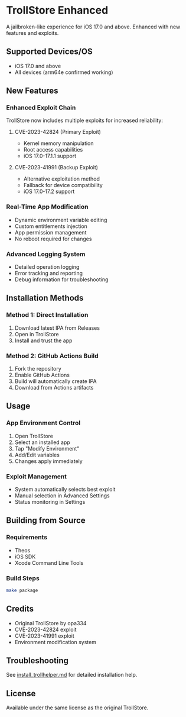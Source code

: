 # TrollStore Enhanced

A jailbroken-like experience for iOS 17.0 and above. Enhanced with new features and exploits.

## Supported Devices/OS
- iOS 17.0 and above
- All devices (arm64e confirmed working)

## New Features

### Enhanced Exploit Chain
TrollStore now includes multiple exploits for increased reliability:

1. CVE-2023-42824 (Primary Exploit)
   - Kernel memory manipulation
   - Root access capabilities
   - iOS 17.0-17.1.1 support

2. CVE-2023-41991 (Backup Exploit)
   - Alternative exploitation method
   - Fallback for device compatibility
   - iOS 17.0-17.2 support

### Real-Time App Modification
- Dynamic environment variable editing
- Custom entitlements injection
- App permission management
- No reboot required for changes

### Advanced Logging System
- Detailed operation logging
- Error tracking and reporting
- Debug information for troubleshooting

## Installation Methods

### Method 1: Direct Installation
1. Download latest IPA from Releases
2. Open in TrollStore
3. Install and trust the app

### Method 2: GitHub Actions Build
1. Fork the repository
2. Enable GitHub Actions
3. Build will automatically create IPA
4. Download from Actions artifacts

## Usage

### App Environment Control
1. Open TrollStore
2. Select an installed app
3. Tap "Modify Environment"
4. Add/Edit variables
5. Changes apply immediately

### Exploit Management
- System automatically selects best exploit
- Manual selection in Advanced Settings
- Status monitoring in Settings

## Building from Source

### Requirements
- Theos
- iOS SDK
- Xcode Command Line Tools

### Build Steps
```bash
make package
```

## Credits
- Original TrollStore by opa334
- CVE-2023-42824 exploit
- CVE-2023-41991 exploit
- Environment modification system

## Troubleshooting
See [install_trollhelper.md](install_trollhelper.md) for detailed installation help.

## License
Available under the same license as the original TrollStore.
